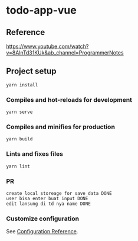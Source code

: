 # todo-app-vue


## Reference

https://www.youtube.com/watch?v=8AlnTd31KUk&ab_channel=ProgrammerNotes

## Project setup
```
yarn install
```

### Compiles and hot-reloads for development
```
yarn serve
```

### Compiles and minifies for production
```
yarn build
```

### Lints and fixes files
```
yarn lint
```


### PR
```
create local storeage for save data DONE
user bisa enter buat input DONE
edit lansung di td nya name DONE
```


### Customize configuration
See [Configuration Reference](https://cli.vuejs.org/config/).
